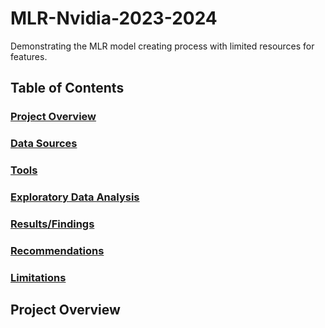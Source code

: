 # MLR-Nvidia-2023-2024
Demonstrating the MLR model creating process with limited resources for features.
## Table of Contents
### [Project Overview](#Project-Overview)
### [Data Sources](#Data-sources)
### [Tools](#Tools)
### [Exploratory Data Analysis](#Exploratory-Data-Analysis)
### [Results/Findings](#Results/Findings)
### [Recommendations](#Recommendations)
### [Limitations](#Limitations)

## Project Overview
